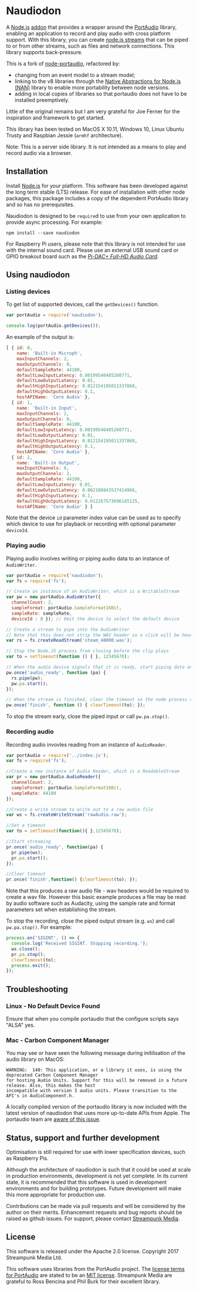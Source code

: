 # Naudiodon

A [Node.js](http://nodejs.org/) [addon](http://nodejs.org/api/addons.html) that provides a wrapper around the [PortAudio](http://portaudio.com/) library, enabling an application to record and play audio with cross platform support. With this library, you can create [node.js streams](https://nodejs.org/dist/latest-v6.x/docs/api/stream.html) that can be piped to or from other streams, such as files and network connections. This library supports back-pressure.

This is a fork of [node-portaudio](/joeferner/node-portaudio), refactored by:

* changing from an event model to a stream model;
* linking to the v8 libraries through the [Native Abstractions for Node.js (NAN)](/nodejs/nan) library to enable more portability between node versions.
* adding in local copies of libraries so that portaudio does not have to be installed preemptively.

Little of the original remains but I am very grateful for Joe Ferner for the inspiration and framework to get started.

This library has been tested on MacOS X 10.11, Windows 10, Linux Ubuntu Trusty and Raspbian Jessie (`armhf` architecture).

Note: This is a server side library. It is not intended as a means to play and record audio via a browser.

## Installation

Install [Node.js](http://nodejs.org/) for your platform. This software has been developed against the long term stable (LTS) release. For ease of installation with other node packages, this package includes a copy of the dependent PortAudio library and so has no prerequisites.

Naudiodon is designed to be `require`d to use from your own application to provide async processing. For example:

    npm install --save naudiodon

For Raspberry Pi users, please note that this library is not intended for use with the internal sound card. Please use an external USB sound card or GPIO breakout board such as the [_Pi-DAC+ Full-HD Audio Card_](https://www.modmypi.com/raspberry-pi/breakout-boards/iqaudio/pi-dac-plus-full-hd-audio-card/?tag=pi-dac).

## Using naudiodon

### Listing devices

To get list of supported devices, call the `getDevices()` function.

```javascript
var portAudio = require('naudiodon');

console.log(portAudio.getDevices());
```

An example of the output is:

```javascript
[ { id: 0,
    name: 'Built-in Microph',
    maxInputChannels: 2,
    maxOutputChannels: 0,
    defaultSampleRate: 44100,
    defaultLowInputLatency: 0.00199546485260771,
    defaultLowOutputLatency: 0.01,
    defaultHighInputLatency: 0.012154195011337868,
    defaultHighOutputLatency: 0.1,
    hostAPIName: 'Core Audio' },
  { id: 1,
    name: 'Built-in Input',
    maxInputChannels: 2,
    maxOutputChannels: 0,
    defaultSampleRate: 44100,
    defaultLowInputLatency: 0.00199546485260771,
    defaultLowOutputLatency: 0.01,
    defaultHighInputLatency: 0.012154195011337868,
    defaultHighOutputLatency: 0.1,
    hostAPIName: 'Core Audio' },
  { id: 2,
    name: 'Built-in Output',
    maxInputChannels: 0,
    maxOutputChannels: 2,
    defaultSampleRate: 44100,
    defaultLowInputLatency: 0.01,
    defaultLowOutputLatency: 0.002108843537414966,
    defaultHighInputLatency: 0.1,
    defaultHighOutputLatency: 0.012267573696145125,
    hostAPIName: 'Core Audio' } ]
```

Note that the device `id` parameter index value can be used as to specify which device to use for playback or recording with optional parameter `deviceId`.

### Playing audio

Playing audio involves writing or piping audio data to an instance of `AudioWriter`.

```javascript
var portAudio = require('naudiodon');
var fs = require('fs');

// Create an instance of an AudioWriter, which is a WritableStream
var pw = new portAudio.AudioWriter({
  channelCount: 2,
  sampleFormat: portAudio.SampleFormat16Bit,
  sampleRate: sampleRate,
  deviceId : 0 }); // Omit the device to select the default device

// Create a stream to pipe into the AudioWriter  
// Note that this does not strip the WAV header so a click will be heard at the beginning
var rs = fs.createReadStream('steam_48000.wav');

// Stop the Node.JS process from closing before the clip plays
var to = setTimeout(function () { }, 12345678);

// When the audio device signals that it is ready, start piping data and start streaming
pw.once('audio_ready', function (pa) {
  rs.pipe(pw);
  pw.pa.start();
});

// When the stream is finished, clear the timeout so the node process can complete
pw.once('finish', function () { clearTimeout(to); });
```

To stop the stream early, close the piped input or call `pw.pa.stop()`.

### Recording audio

Recording audio invovles reading from an instance of `AudioReader`.

```javascript
var portAudio = require('../index.js');
var fs = require('fs');

//Create a new instance of Audio Reader, which is a ReadableStream
var pr = new portAudio.AudioReader({
  channelCount: 2,
  sampleFormat: portAudio.SampleFormat16Bit,
  sampleRate: 44100
});

//Create a write stream to write out to a raw audio file
var ws = fs.createWriteStream('rawAudio.raw');

//Set a timeout
var to = setTimeout(function(){ },12345678);

//Start streaming
pr.once('audio_ready', function(pa) {
  pr.pipe(ws);
  pr.pa.start();
});

//Clear timeout
pr.once('finish',function() {clearTimeout(to); });

```

Note that this produces a raw audio file - wav headers would be required to create a wav file. However this basic example produces a file may be read by audio software such as Audacity, using the sample rate and format parameters set when establishing the stream.

To stop the recording, close the piped output stream (e.g. `ws`)  and call `pw.pa.stop()`. For example:

```javascript
process.on('SIGINT', () => {
  console.log('Received SIGINT. Stopping recording.');
  ws.close();
  pr.pa.stop();
  clearTimeout(to);
  process.exit();
});
```

## Troubleshooting

### Linux - No Default Device Found

Ensure that when you compile portaudio that the configure scripts says "ALSA" yes.

### Mac - Carbon Component Manager

You may see or have seen the following message during initilisation of the audio library on MacOS:

```
WARNING:  140: This application, or a library it uses, is using the deprecated Carbon Component Manager
for hosting Audio Units. Support for this will be removed in a future release. Also, this makes the host
incompatible with version 3 audio units. Please transition to the API's in AudioComponent.h.
```

A locally compiled version of the portaudio library is now included with the latest version of naudiodon that uses more up-to-date APIs from Apple. The portaudio team are [aware of this issue](https://app.assembla.com/spaces/portaudio/tickets/218-pa-coreaudio-uses-some--quot-deprecated-quot--apis----this-is-by-design-but-need/details).

## Status, support and further development

Optimisation is still required for use with lower specification devices, such as Raspberry Pis.

Although the architecture of naudiodon is such that it could be used at scale in production environments, development is not yet complete. In its current state, it is recommended that this software is used in development environments and for building prototypes. Future development will make this more appropriate for production use.

Contributions can be made via pull requests and will be considered by the author on their merits. Enhancement requests and bug reports should be raised as github issues. For support, please contact [Streampunk Media](http://www.streampunk.media/).

## License

This software is released under the Apache 2.0 license. Copyright 2017 Streampunk Media Ltd.

This software uses libraries from the PortAudio project. The [license terms for PortAudio](http://portaudio.com/license.html) are stated to be an [MIT license](http://opensource.org/licenses/mit-license.php). Streampunk Media are grateful to Ross Bencina and Phil Burk for their excellent library.

